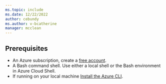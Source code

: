 ```yaml
---
ms.topic: include
ms.date: 12/22/2022
author: cebundy
ms.author: v-bcatherine
manager: mcclean
---
```


## Prerequisites

- An Azure subscription, create a [free account](https://azure.microsoft.com/pricing/purchase-options/azure-account?cid=msft_learn).
- A Bash command shell.  Use either a local shell or the Bash environment in Azure Cloud Shell.
- If running on your local machine [Install the Azure CLI](/cli/azure/install-azure-cli).
